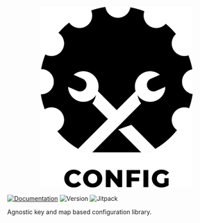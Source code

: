 <div style="text-align: center">

![LOGO](https://github.com/JonathanxD/Config/raw/master/book/src/logo.png)
</div>

[![Documentation](https://img.shields.io/badge/Documentation-blue)](https://jonathanxd.github.io/Config/) ![Version](https://img.shields.io/github/v/tag/JonathanxD/Config?sort=semver) ![Jitpack](https://img.shields.io/jitpack/v/github/JonathanxD/Config)

Agnostic key and map based configuration library.